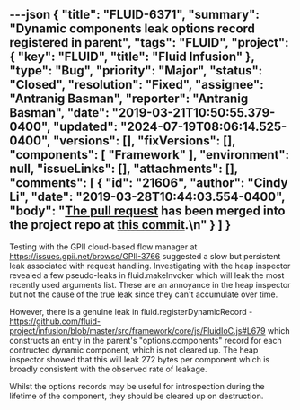 ---json
{
  "title": "FLUID-6371",
  "summary": "Dynamic components leak options record registered in parent",
  "tags": "FLUID",
  "project": {
    "key": "FLUID",
    "title": "Fluid Infusion"
  },
  "type": "Bug",
  "priority": "Major",
  "status": "Closed",
  "resolution": "Fixed",
  "assignee": "Antranig Basman",
  "reporter": "Antranig Basman",
  "date": "2019-03-21T10:50:55.379-0400",
  "updated": "2024-07-19T08:06:14.525-0400",
  "versions": [],
  "fixVersions": [],
  "components": [
    "Framework"
  ],
  "environment": null,
  "issueLinks": [],
  "attachments": [],
  "comments": [
    {
      "id": "21606",
      "author": "Cindy Li",
      "date": "2019-03-28T10:44:03.554-0400",
      "body": "[The pull request](https://github.com/fluid-project/infusion/pull/954) has been merged into the project repo at [this commit](https://github.com/fluid-project/infusion/commit/ec44dbfabe873c011a348919e1948a97c4ef1af7).\n"
    }
  ]
}
---
Testing with the GPII cloud-based flow manager at <https://issues.gpii.net/browse/GPII-3766> suggested a slow but persistent leak associated with request handling. Investigating with the heap inspector revealed a few pseudo-leaks in fluid.makeInvoker which will leak the most recently used arguments list. These are an annoyance in the heap inspector but not the cause of the true leak since they can't accumulate over time.

However, there is a genuine leak in fluid.registerDynamicRecord - <https://github.com/fluid-project/infusion/blob/master/src/framework/core/js/FluidIoC.js#L679> which constructs an entry in the parent's "options.components" record for each contructed dynamic component, which is not cleared up. The heap inspector showed that this will leak 272 bytes per component which is broadly consistent with the observed rate of leakage.

Whilst the options records may be useful for introspection during the lifetime of the component, they should be cleared up on destruction.

        
